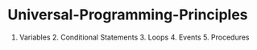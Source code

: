 # Universal-Programming-Principles
1. Variables 2. Conditional Statements 3. Loops 4. Events 5. Procedures
